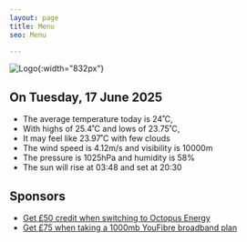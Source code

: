 ```yaml
---
layout: page
title: Menu
seo: Menu

---
```


![Logo](/images/logo.jpg){:width="832px"}

<!-- weather_marker starts -->
## On Tuesday, 17 June 2025

- The average temperature today is 24˚C,
- With highs of 25.4˚C and lows of 23.75˚C,
- It may feel like 23.97˚C with few clouds
- The wind speed is 4.12m/s and visibility is 10000m
- The pressure is 1025hPa and humidity is 58%
- The sun will rise at 03:48 and set at 20:30

<!-- weather_marker ends -->

## Sponsors

- [Get £50 credit when switching to Octopus Energy](https://bit.ly/3oD1nnS)
- [Get £75 when taking a 1000mb YouFibre broadband plan](https://aklam.io/91zWhU?)
